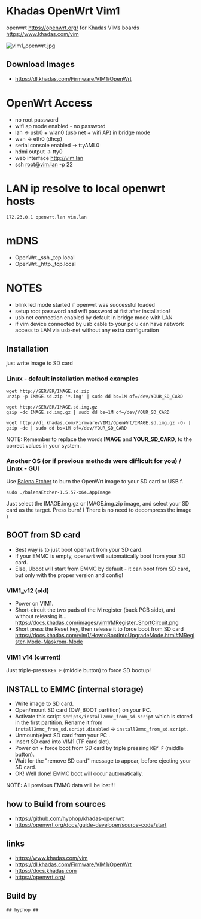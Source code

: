 # Khadas OpenWrt Vim1

openwrt https://openwrt.org/ for Khadas VIMs boards https://www.khadas.com/vim

![vim1_openwrt.jpg](pics/vim1_openwrt.jpg)

## Download Images

+ https://dl.khadas.com/Firmware/VIM1/OpenWrt

# OpenWrt Access

+ no root password
+ wifi ap mode enabled - no password
+ lan -> usb0 + wlan0 (usb net + wifi AP) in bridge mode
+ wan -> eth0 (dhcp)
+ serial console enabled -> ttyAML0
+ hdmi output -> tty0
+ web interface http://vim.lan
+ ssh root@vim.lan -p 22

# LAN ip resolve to local openwrt hosts

    172.23.0.1 openwrt.lan vim.lan

# mDNS

+ OpenWrt._ssh._tcp.local
+ OpenWrt._http._tcp.local

# NOTES

+ blink led mode started if openwrt was successful loaded
+ setup root password and wifi password at fist after installation!
+ usb net connection enabled by default in bridge mode with LAN
+ if vim device connected by usb cable to your pc u can have network access to LAN via usb-net without any extra configuration

## Installation

just write image to SD card

### Linux - default installation method examples

    wget http://SERVER/IMAGE.sd.zip
    unzip -p IMAGE.sd.zip '*.img' | sudo dd bs=1M of=/dev/YOUR_SD_CARD

    wget http://SERVER/IMAGE.sd.img.gz
    gzip -dc IMAGE.sd.img.gz | sudo dd bs=1M of=/dev/YOUR_SD_CARD

    wget http://dl.khadas.com/Firmware/VIM1/OpenWrt/IMAGE.sd.img.gz -O- | gzip -dc | sudo dd bs=1M of=/dev/YOUR_SD_CARD

NOTE: Remember to replace the words **IMAGE** and **YOUR_SD_CARD**, to the correct values in your system.

### Another OS (or if previous methods were difficult for you) /  Linux - GUI

Use [Balena Etcher](https://www.balena.io/etcher/) to burn the OpenWrt image to your SD card or USB f.

    sudo ./balenaEtcher-1.5.57-x64.AppImage

Just select the IMAGE.img.gz or IMAGE.img.zip image, and select your SD card as the target. Press burn!
( There is no need to decompress the image )

## BOOT from SD card

+ Best way is to just boot openwrt from your SD card.
+ If your EMMC is empty, openwrt will automatically boot from your SD card.
+ Else, Uboot will start from EMMC by default - it can boot from SD card, but only with the proper version and config!

### VIM1_v12 (old)

* Power on VIM1.
* Short-circuit the two pads of the M register (back PCB side), and without releasing it… https://docs.khadas.com/images/vim1/MRegister_ShortCircuit.png
* Short press the Reset key, then release it to force boot from SD card
https://docs.khadas.com/vim1/HowtoBootIntoUpgradeMode.html#MRegister-Mode-Maskrom-Mode

### VIM1 v14 (current)

Just triple-press `KEY_F` (middle button) to force SD bootup!

## INSTALL to EMMC (internal storage)

* Write image to SD card.
* Open/mount SD card (OW_BOOT partition) on your PC.
* Activate this script `scripts/install2mmc_from_sd.script` which is stored in the first partition. Rename it from `install2mmc_from_sd.script.disabled` -> `install2mmc_from_sd.script`.
* Unmount/eject SD card from your PC .
* Insert SD card into VIM1 (TF card slot).
* Power on + force boot from SD card by triple pressing `KEY_F` (middle button).
* Wait for the "remove SD card" message to appear, before ejecting your SD card.
* OK! Well done! EMMC boot will occur automatically.

NOTE: All previous EMMC data will be lost!!!

## how to Build from sources

+ https://github.com/hyphop/khadas-openwrt
+ https://openwrt.org/docs/guide-developer/source-code/start

## links

+ https://www.khadas.com/vim
+ https://dl.khadas.com/Firmware/VIM1/OpenWrt
+ https://docs.khadas.com
+ https://openwrt.org/

## Build by

    ## hyphop ##

